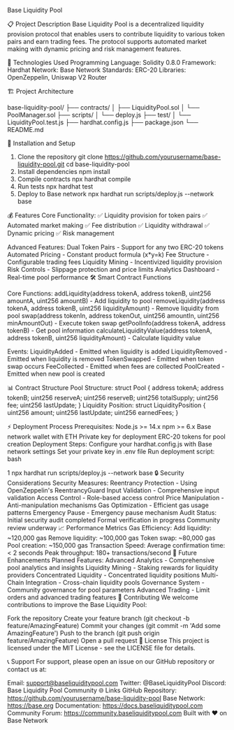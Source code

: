 Base Liquidity Pool

📋 Project Description
Base Liquidity Pool is a decentralized liquidity provision protocol that enables users to contribute liquidity to various token pairs and earn trading fees. The protocol supports automated market making with dynamic pricing and risk management features.

🔧 Technologies Used
Programming Language: Solidity 0.8.0
Framework: Hardhat
Network: Base Network
Standards: ERC-20
Libraries: OpenZeppelin, Uniswap V2 Router

🏗️ Project Architecture

base-liquidity-pool/
├── contracts/
│   ├── LiquidityPool.sol
│   └── PoolManager.sol
├── scripts/
│   └── deploy.js
├── test/
│   └── LiquidityPool.test.js
├── hardhat.config.js
├── package.json
└── README.md

🚀 Installation and Setup
1. Clone the repository
git clone https://github.com/yourusername/base-liquidity-pool.git
cd base-liquidity-pool
2. Install dependencies
npm install
3. Compile contracts
npx hardhat compile
4. Run tests
npx hardhat test
5. Deploy to Base network
npx hardhat run scripts/deploy.js --network base


💰 Features
Core Functionality:
✅ Liquidity provision for token pairs
✅ Automated market making
✅ Fee distribution
✅ Liquidity withdrawal
✅ Dynamic pricing
✅ Risk management

Advanced Features:
Dual Token Pairs - Support for any two ERC-20 tokens
Automated Pricing - Constant product formula (x*y=k)
Fee Structure - Configurable trading fees
Liquidity Mining - Incentivized liquidity provision
Risk Controls - Slippage protection and price limits
Analytics Dashboard - Real-time pool performance
🛠️ Smart Contract Functions

Core Functions:
addLiquidity(address tokenA, address tokenB, uint256 amountA, uint256 amountB) - Add liquidity to pool
removeLiquidity(address tokenA, address tokenB, uint256 liquidityAmount) - Remove liquidity from pool
swap(address tokenIn, address tokenOut, uint256 amountIn, uint256 minAmountOut) - Execute token swap
getPoolInfo(address tokenA, address tokenB) - Get pool information
calculateLiquidityValue(address tokenA, address tokenB, uint256 liquidityAmount) - Calculate liquidity value

Events:
LiquidityAdded - Emitted when liquidity is added
LiquidityRemoved - Emitted when liquidity is removed
TokenSwapped - Emitted when token swap occurs
FeeCollected - Emitted when fees are collected
PoolCreated - Emitted when new pool is created


📊 Contract Structure
Pool Structure:
struct Pool {
    address tokenA;
    address tokenB;
    uint256 reserveA;
    uint256 reserveB;
    uint256 totalSupply;
    uint256 fee;
    uint256 lastUpdate;
}
Liquidity Position:
struct LiquidityPosition {
    uint256 amount;
    uint256 lastUpdate;
    uint256 earnedFees;
}


⚡ Deployment Process
Prerequisites:
Node.js >= 14.x
npm >= 6.x
Base network wallet with ETH
Private key for deployment
ERC-20 tokens for pool creation
Deployment Steps:
Configure your hardhat.config.js with Base network settings
Set your private key in .env file
Run deployment script:
bash


1
npx hardhat run scripts/deploy.js --network base
🔒 Security Considerations
Security Measures:
Reentrancy Protection - Using OpenZeppelin's ReentrancyGuard
Input Validation - Comprehensive input validation
Access Control - Role-based access control
Price Manipulation - Anti-manipulation mechanisms
Gas Optimization - Efficient gas usage patterns
Emergency Pause - Emergency pause mechanism
Audit Status:
Initial security audit completed
Formal verification in progress
Community review underway
📈 Performance Metrics
Gas Efficiency:
Add liquidity: ~120,000 gas
Remove liquidity: ~100,000 gas
Token swap: ~80,000 gas
Pool creation: ~150,000 gas
Transaction Speed:
Average confirmation time: < 2 seconds
Peak throughput: 180+ transactions/second
🔄 Future Enhancements
Planned Features:
Advanced Analytics - Comprehensive pool analytics and insights
Liquidity Mining - Staking rewards for liquidity providers
Concentrated Liquidity - Concentrated liquidity positions
Multi-Chain Integration - Cross-chain liquidity pools
Governance System - Community governance for pool parameters
Advanced Trading - Limit orders and advanced trading features
🤝 Contributing
We welcome contributions to improve the Base Liquidity Pool:

Fork the repository
Create your feature branch (git checkout -b feature/AmazingFeature)
Commit your changes (git commit -m 'Add some AmazingFeature')
Push to the branch (git push origin feature/AmazingFeature)
Open a pull request
📄 License
This project is licensed under the MIT License - see the LICENSE file for details.

📞 Support
For support, please open an issue on our GitHub repository or contact us at:

Email: support@baseliquiditypool.com
Twitter: @BaseLiquidityPool
Discord: Base Liquidity Pool Community
🌐 Links
GitHub Repository: https://github.com/yourusername/base-liquidity-pool
Base Network: https://base.org
Documentation: https://docs.baseliquiditypool.com
Community Forum: https://community.baseliquiditypool.com
Built with ❤️ on Base Network
